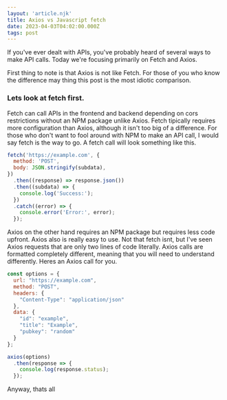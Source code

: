 ```yaml
---
layout: 'article.njk'
title: Axios vs Javascript fetch
date: 2023-04-03T04:02:00.000Z
tags: post
---
```


If you've ever dealt with APIs, you've probably heard of several ways to make API calls. Today we're focusing primarily on Fetch and Axios.

First thing to note is that Axios is not like Fetch. For those of you who know the difference may thing this post is the most idiotic comparison.

### Lets look at fetch first.

Fetch can call APIs in the frontend and backend depending on cors restrictions without an NPM package unlike Axios. Fetch tipically requires more configuration than Axios, although it isn't too big of a difference. For those who don't want to fool around with NPM to make an API call, I would say fetch is the way to go. A fetch call will look something like this.

```javascript
fetch('https://example.com', {
  method: 'POST',
  body: JSON.stringify(subdata),
})
  .then((response) => response.json())
  .then((subdata) => {
    console.log('Success:');
  })
  .catch((error) => {
    console.error('Error:', error);
  });
```

Axios on the other hand requires an NPM package but requires less code upfront. Axios also is really easy to use. Not that fetch isnt, but I've seen Axios requests that are only two lines of code literally. Axios calls are formatted completely different, meaning that you will need to understand differently. Heres an Axios call for you.

```javascript
const options = {
  url: "https://example.com",
  method: "POST",
  headers: {
    "Content-Type": "application/json"
  },
  data: {
    "id": "example",
    "title": "Example",
    "pubkey": "random"
  }
};

axios(options)
  .then(response => {
    console.log(response.status);
  });
```

Anyway, thats all
